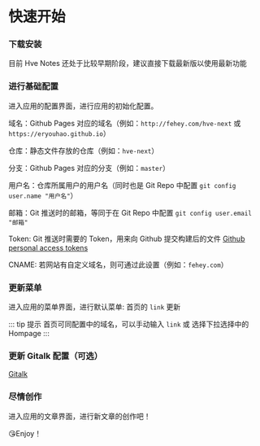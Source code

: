 # 快速开始

### 下载安装
目前 Hve Notes 还处于比较早期阶段，建议直接下载最新版以使用最新功能  

### 进行基础配置
进入应用的配置界面，进行应用的初始化配置。  

域名：Github Pages 对应的域名（例如：`http://fehey.com/hve-next` 或 `https://eryouhao.github.io`）  

仓库：静态文件存放的仓库（例如：`hve-next`）  

分支：Github Pages 对应的分支（例如：`master`）  

用户名：仓库所属用户的用户名（同时也是 Git Repo 中配置 `git config user.name "用户名"`） 

邮箱：Git 推送时的邮箱，等同于在 Git Repo 中配置 `git config user.email "邮箱"`  

Token: Git 推送时需要的 Token，用来向 Github 提交构建后的文件 [Github personal access tokens](https://github.com/settings/tokens)  

CNAME: 若网站有自定义域名，则可通过此设置（例如：`fehey.com`）  


### 更新菜单
进入应用的菜单界面，进行默认菜单: 首页的 `link` 更新

::: tip 提示
首页可同配置中的域名，可以手动输入 `link` 或 选择下拉选择中的 Hompage
:::

### 更新 Gitalk 配置（可选）
[Gitalk](https://github.com/gitalk/gitalk/blob/master/readme-cn.md)

### 尽情创作
进入应用的文章界面，进行新文章的创作吧！

😘Enjoy！

